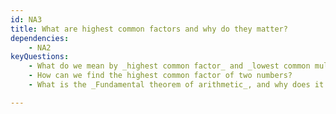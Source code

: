 ```yaml
---
id: NA3
title: What are highest common factors and why do they matter?
dependencies: 
    - NA2
keyQuestions: 
    - What do we mean by _highest common factor_ and _lowest common multiple_, and how are they related?
    - How can we find the highest common factor of two numbers?
    - What is the _Fundamental theorem of arithmetic_, and why does it matter?

---
```


